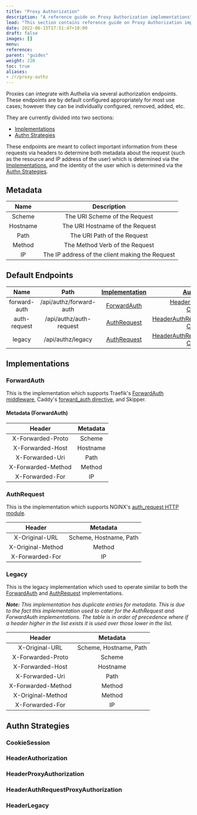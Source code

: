 ```yaml
---
title: "Proxy Authorization"
description: "A reference guide on Proxy Authorization implementations"
lead: "This section contains reference guide on Proxy Authorization implementations Authelia supports."
date: 2022-06-15T17:51:47+10:00
draft: false
images: []
menu:
reference:
parent: "guides"
weight: 220
toc: true
aliases:
- /r/proxy-authz
---
```


Proxies can integrate with Authelia via several authorization endpoints. These endpoints are by default configured
appropriately for most use cases; however they can be individually configured, removed, added, etc.

They are currently divided into two sections:

- [Implementations](#implementations)
- [Authn Strategies](#authn-strategies)

These endpoints are meant to collect important information from these requests via headers to determine both
metadata about the request (such as the resource and IP address of the user) which is determined via the
[Implementations](#implementations), and the identity of the user which is determined via the
[Authn Strategies](#authn-strategies).

## Metadata

|   Name   |                   Description                    |
|:--------:|:------------------------------------------------:|
|  Scheme  |          The URI Scheme of the Request           |
| Hostname |         The URI Hostname of the Request          |
|   Path   |           The URI Path of the Request            |
|  Method  |          The Method Verb of the Request          |
|    IP    | The  IP address of the client making the Request |

## Default Endpoints

|     Name     |          Path           | [Implementation] |                   [Authn Strategies]                   |
|:------------:|:-----------------------:|:----------------:|:------------------------------------------------------:|
| forward-auth | /api/authz/forward-auth |  [ForwardAuth]   |      [HeaderProxyAuthorization], [CookieSession]       |
| auth-request | /api/authz/auth-request |  [AuthRequest]   | [HeaderAuthRequestProxyAuthorization], [CookieSession] |
|    legacy    |    /api/authz/legacy    |  [AuthRequest]   | [HeaderAuthRequestProxyAuthorization], [CookieSession] |

[Implementation]: #implementations
[Authn Strategies]: #authn-strategies
[ForwardAuth]: #forwardauth
[AuthRequest]: #authrequest
[Legacy]: #legacy
[HeaderProxyAuthorization]: #headerproxyauthorization
[HeaderAuthRequestProxyAuthorization]: #headerauthrequestproxyauthorization
[HeaderLegacy]: #headerlegacy
[CookieSession]: #cookiesession

## Implementations

### ForwardAuth

This is the implementation which supports Traefik's
[ForwardAuth middleware](https://doc.traefik.io/traefik/middlewares/http/forwardauth/), Caddy's
[forward_auth directive](https://caddyserver.com/docs/caddyfile/directives/forward_auth), and Skipper.

#### Metadata (ForwardAuth)

|       Header       | Metadata |
|:------------------:|:--------:|
| X-Forwarded-Proto  |  Scheme  |
|  X-Forwarded-Host  | Hostname |
|  X-Forwarded-Uri   |   Path   |
| X-Forwarded-Method |  Method  |
|  X-Forwarded-For   |    IP    |

####
### AuthRequest

This is the implementation which supports NGINX's
[auth_request HTTP module](https://nginx.org/en/docs/http/ngx_http_auth_request_module.html).

|      Header       |        Metadata        |
|:-----------------:|:----------------------:|
|  X-Original-URL   | Scheme, Hostname, Path |
| X-Original-Method |         Method         |
|  X-Forwarded-For  |           IP           |

### Legacy

This is the legacy implementation which used to operate similar to both the [ForwardAuth](#forwardauth) and
[AuthRequest](#authrequest) implementations.

*__Note:__ This implementation has duplicate entries for metadata. This is due to the fact this implementation used to
cater for the AuthRequest and ForwardAuth implementations. The table is in order of precedence where if a header higher
in the list exists it is used over those lower in the list.*

|       Header       |        Metadata        |
|:------------------:|:----------------------:|
|   X-Original-URL   | Scheme, Hostname, Path |
| X-Forwarded-Proto  |         Scheme         |
|  X-Forwarded-Host  |        Hostname        |
|  X-Forwarded-Uri   |          Path          |
| X-Forwarded-Method |         Method         |
| X-Original-Method  |         Method         |
|  X-Forwarded-For   |           IP           |

## Authn Strategies

### CookieSession

### HeaderAuthorization

### HeaderProxyAuthorization

### HeaderAuthRequestProxyAuthorization

### HeaderLegacy
